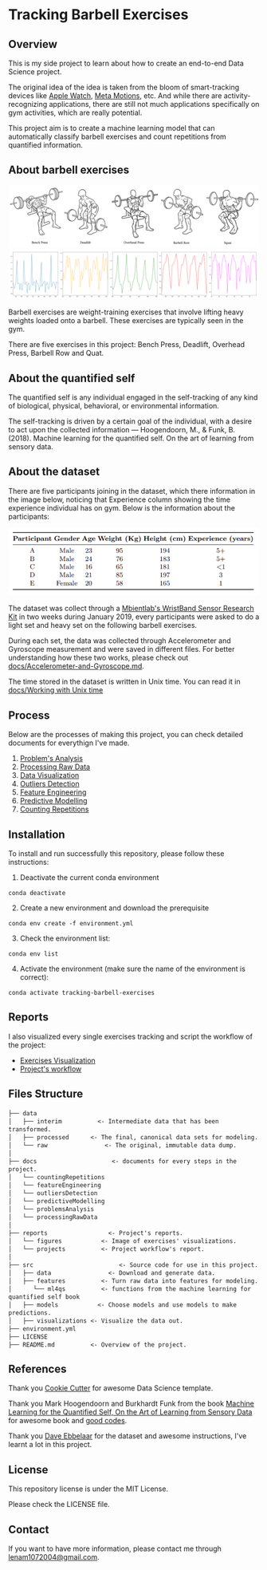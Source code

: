 # Tracking Barbell Exercises

## Overview

This is my side project to learn about how to create an end-to-end Data Science project.

The original idea of the idea is taken from the bloom of smart-tracking devices like [Apple Watch](https://www.apple.com/watch/), [Meta Motions](https://mbientlab.com/metamotions/), etc. And while there are activity-recognizing applications, there are still not much applications specifically on gym activities, which are really potential.

This project aim is to create a machine learning model that can automatically classify barbell exercises and count repetitions from quantified information.

## About barbell exercises

![Barbell Exercises](docs/problemsAnalysis//barbellExercises.png)
![Exercises Graphs](docs/problemsAnalysis/exercisesGraphs.png)

Barbell exercises are weight-training exercises that involve lifting heavy weights loaded onto a barbell. These exercises are typically seen in the gym. 

There are five exercises in this project: Bench Press, Deadlift, Overhead Press, Barbell Row and Quat. 

## About the quantified self

The quantified self is any individual engaged in the self-tracking of any kind of biological, physical, behavioral, or environmental information. 

The self-tracking is driven by a certain goal of the individual, with a desire to act upon the collected information — Hoogendoorn, M., & Funk, B. (2018). Machine learning for the quantified self. On the art of learning from sensory data.



## About the dataset

There are five participants joining in the dataset, which there information in the image below, noticing that Experience column showing the time experience individual has on gym. Below is the information about the participants:

![participants](docs/problemsAnalysis//participants.png)

The dataset was collect through a [Mbientlab's WristBand Sensor Research Kit](https://mbientlab.com/) in two weeks during January 2019, every participants were asked to do a light set and heavy set on the following barbell exercises. 

During each set, the data was collected through Accelerometer and Gyroscope measurement and were saved in different files. For better understanding how these two works, please check out [docs/Accelerometer-and-Gyroscope.md](docs/Accelerometer-and-Gyroscope.md).

The time stored in the dataset is written in Unix time. You can read it in [docs/Working with Unix time](docs/Working-with-Unix-time.md)


## Process 

Below are the processes of making this project, you can check detailed documents for everythign I've made.

1. [Problem's Analysis](docs/problemsAnalysis/)
2. [Processing Raw Data](docs/processingRawData/)
3. [Data Visualization](docs/dataVisualization/)
4. [Outliers Detection](docs/outliersDetection/)
5. [Feature Engineering](docs/featureEngineering.md)
6. [Predictive Modelling](docs/predictiveModelling/)
7. [Counting Repetitions](docs/countingRepetitions/)


## Installation 

To install and run successfully this repository, please follow these instructions: 

1. Deactivate the current conda environment 
```
conda deactivate
```
2. Create a new environment and download the prerequisite
```
conda env create -f environment.yml
```

3. Check the environment list: 
```
conda env list
```
4. Activate the environment (make sure the name of the environment is correct): 
```
conda activate tracking-barbell-exercises
```

## Reports 
I also visualized every single exercises tracking and script the workflow of the project: 
- [Exercises Visualization](reports/figures/)
- [Project's workflow](reports/projects/)
## Files Structure
```
├── data
│   ├── interim          <- Intermediate data that has been transformed.
│   ├── processed      <- The final, canonical data sets for modeling.
│   └── raw                <- The original, immutable data dump.
│
├── docs                     <- documents for every steps in the project.
│   └── countingRepetitions 
│   └── featureEngineering
│   └── outliersDetection
│   └── predictiveModelling
│   └── problemsAnalysis
│   └── processingRawData
│
├── reports                 <- Project's reports.
│   └── figures           <- Image of exercises' visualizations.
│   └── projects          <- Project workflow's report.
│
├── src                        <- Source code for use in this project.
│   ├── data                <- Download and generate data.
│   ├── features          <- Turn raw data into features for modeling.
│      └── ml4qs          <- functions from the machine learning for quantified self book
│   ├── models           <- Choose models and use models to make predictions.
│   ├── visualizations <- Visualize the data out.
├── environment.yml
├── LICENSE
├── README.md          <- Overview of the project.
```

## References
Thank you [Cookie Cutter](https://drivendata.github.io/cookiecutter-data-science/) for awesome Data Science template.

Thank you Mark Hoogendoorn and Burkhardt Funk from the book [Machine Learning for the Quantified Self, On the Art of Learning from Sensory Data](https://link.springer.com/book/10.1007/978-3-319-66308-1) for awesome book and [good codes](https://github.com/mhoogen/ML4QS/tree/master/Python3Code). 

Thank you [Dave Ebbelaar](https://www.youtube.com/@daveebbelaar) for the dataset and awesome instructions, I've learnt a lot in this project. 

## License
This repository license is under the MIT License.

Please check the LICENSE file. 

## Contact

If you want to have more information, please contact me through lenam1072004@gmail.com.

